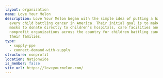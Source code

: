 ```yaml
---
layout: organization
name: Love Your Melon
description: Love Your Melon began with the simple idea of putting a hat on
  every child battling cancer in America. Their initial goal is to make 50,000
  masks to donate directly to children’s hospitals, care facilities and
  nonprofit organizations across the country for children battling cancer and
  their families.
type:
  - supply-ppe
  - connect-demand-with-supply
structure: nonprofit
location: Nationwide
is_member: false
site_url: https://loveyourmelon.com/
---
```

